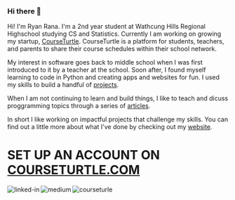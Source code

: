 ### Hi there 👋

<!--
**RyanRana/ryanrana** is a ✨ _special_ ✨ repository because its `README.md` (this file) appears on your GitHub profile.

Here are some ideas to get you started:

- 🔭 I’m currently working on ...
- 🌱 I’m currently learning ...
- 👯 I’m looking to collaborate on ...
- 🤔 I’m looking for help with ...
- 💬 Ask me about ...
- 📫 How to reach me: ...
- 😄 Pronouns: ...
- ⚡ Fun fact: ...
-->
 <p>
          Hi! I'm Ryan Rana. I'm a 2nd year student at Wathcung Hills Regional Highschool studying CS and Statistics. Currently I am working on growing my startup, 
          <a href="https://courseturtle.com/">CourseTurtle</a>. CourseTurtle is a platform for students, teachers, and parents to share their course schedules within
           their school network.
          </p>
          <p>
            My interest in software goes back to middle school when I was first introduced to it by a teacher at the school. Soon after, I found myself learning to code 
            in Python and creating apps and websites for fun. I used my skills to build a handful of <a href="https://ryanrana.github.io/projects.html">projects</a>.
          </p>
          <p>
            When I am not continuing to learn and build things, I like to teach and dicuss proggramming topics through a series of <a href="https://theryanrana.medium.com/">articles</a>.
            </p>
            <p>In short I like working on impactful projects that challenge my skills. You can find out a little more about what I've done by checking out my 
              <a href="https://ryanrana.github.io/index.html">website</a>.</p>           
              <h1>SET UP AN ACCOUNT ON <a href="https://courseturtle.com">COURSETURTLE.COM</a></h1>
              
[<img align="left" alt="linked-in" src="https://img.shields.io/badge/linkedin-%230077B5.svg?&style=for-the-badge&logo=linkedin&logoColor=white" />](kedin.com/in/ryan-rana-544b761b3/)
[<img align="left" alt="medium" src="https://img.shields.io/badge/medium-%2312100E.svg?&style=for-the-badge&logo=medium&logoColor=white" />](https://theryanrana.medium.com/)
[<img align="left" alt="courseturle" src="https://courseturtle.com/pic.001.png&style=for-the-badge&" />](https://courseturtle.com/)


